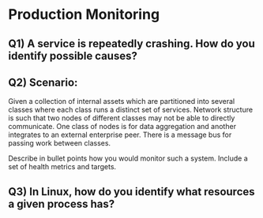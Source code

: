 Production Monitoring
=====================

Q1) A service is repeatedly crashing. How do you identify possible causes?
--------------------------------------------------------------------------

Q2) Scenario:
-------------
Given a collection of internal assets which are partitioned into several classes where each class runs a distinct set of services. Network structure is such that two nodes of different classes may not be able to directly communicate. One class of nodes is for data aggregation and another integrates to an external enterprise peer. There is a message bus for passing work between classes.

Describe in bullet points how you would monitor such a system. Include a set of health metrics and targets.

Q3) In Linux, how do you identify what resources a given process has?
---------------------------------------------------------------------

